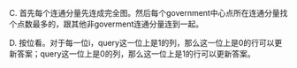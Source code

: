 C. 首先每个连通分量先连成完全图。然后每个government中心点所在连通分量找个点数最多的，跟其他非goverment连通分量连到一起。

D. 按位看。对于每一位i，query这一位上是1的列，那么这一位上是0的行可以更新答案；query这一位上是0的列，那么这一位上是1的行可以更新答案。

